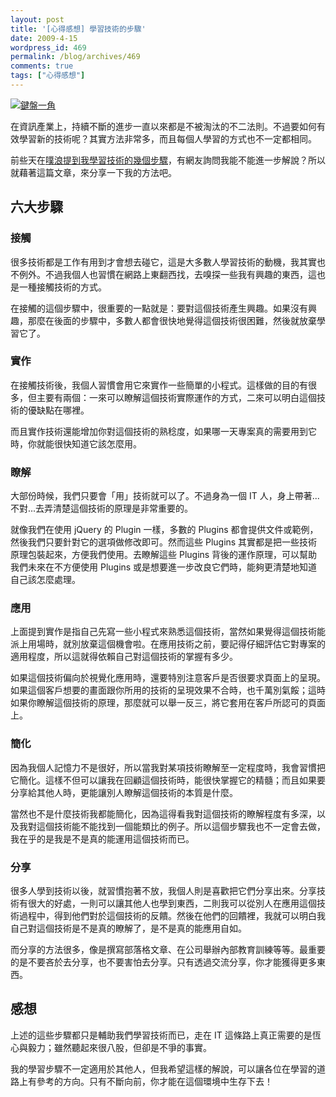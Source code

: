 ```yaml
---
layout: post
title: '[心得感想] 學習技術的步驟'
date: 2009-4-15
wordpress_id: 469
permalink: /blog/archives/469
comments: true
tags: ["心得感想"]
---
```


[![鍵盤一角](http://www.jaceju.net/blog/wp-content/uploads/2009/04/p1000771.jpg)](http://www.jaceju.net/blog/wp-content/uploads/2009/04/p1000771.jpg)

在資訊產業上，持續不斷的進步一直以來都是不被淘汰的不二法則。不過要如何有效學習新的技術呢？其實方法非常多，而且每個人學習的方式也不一定都相同。

前些天在[噗浪提到我學習技術的幾個步驟](http://www.plurk.com/p/nim7c)，有網友詢問我能不能進一步解說？所以就藉著這篇文章，來分享一下我的方法吧。

<!--more-->

## 六大步驟

### 接觸

很多技術都是工作有用到才會想去碰它，這是大多數人學習技術的動機，我其實也不例外。不過我個人也習慣在網路上東翻西找，去嗅探一些我有興趣的東西，這也是一種接觸技術的方式。

在接觸的這個步驟中，很重要的一點就是：要對這個技術產生興趣。如果沒有興趣，那麼在後面的步驟中，多數人都會很快地覺得這個技術很困難，然後就放棄學習它了。

### 實作

在接觸技術後，我個人習慣會用它來實作一些簡單的小程式。這樣做的目的有很多，但主要有兩個：一來可以瞭解這個技術實際運作的方式，二來可以明白這個技術的優缺點在哪裡。

而且實作技術還能增加你對這個技術的熟稔度，如果哪一天專案真的需要用到它時，你就能很快知道它該怎麼用。

### 瞭解

大部份時候，我們只要會「用」技術就可以了。不過身為一個 IT 人，身上帶著...不對...去弄清楚這個技術的原理是非常重要的。

就像我們在使用 jQuery 的 Plugin 一樣，多數的 Plugins 都會提供文件或範例，然後我們只要針對它的選項做修改即可。然而這些 Plugins 其實都是把一些技術原理包裝起來，方便我們使用。去瞭解這些 Plugins 背後的運作原理，可以幫助我們未來在不方便使用 Plugins 或是想要進一步改良它們時，能夠更清楚地知道自己該怎麼處理。

### 應用

上面提到實作是指自己先寫一些小程式來熟悉這個技術，當然如果覺得這個技術能派上用場時，就別放棄這個機會啦。在應用技術之前，要記得仔細評估它對專案的適用程度，所以這就得依賴自己對這個技術的掌握有多少。

如果這個技術偏向於視覺化應用時，還要特別注意客戶是否很要求頁面上的呈現。如果這個客戶想要的畫面跟你所用的技術的呈現效果不合時，也千萬別氣餒；這時如果你瞭解這個技術的原理，那麼就可以舉一反三，將它套用在客戶所認可的頁面上。

### 簡化

因為我個人記憶力不是很好，所以當我對某項技術瞭解至一定程度時，我會習慣把它簡化。這樣不但可以讓我在回顧這個技術時，能很快掌握它的精髓；而且如果要分享給其他人時，更能讓別人瞭解這個技術的本質是什麼。

當然也不是什麼技術我都能簡化，因為這得看我對這個技術的瞭解程度有多深，以及我對這個技術能不能找到一個能類比的例子。所以這個步驟我也不一定會去做，我在乎的是我是不是真的能運用這個技術而已。

### 分享

很多人學到技術以後，就習慣抱著不放，我個人則是喜歡把它們分享出來。分享技術有很大的好處，一則可以讓其他人也學到東西，二則我可以從別人在應用這個技術過程中，得到他們對於這個技術的反饋。然後在他們的回饋裡，我就可以明白我自己對這個技術是不是真的瞭解了，是不是真的能應用自如。

而分享的方法很多，像是撰寫部落格文章、在公司舉辦內部教育訓練等等。最重要的是不要吝於去分享，也不要害怕去分享。只有透過交流分享，你才能獲得更多東西。

## 感想

上述的這些步驟都只是輔助我們學習技術而已，走在 IT 這條路上真正需要的是恆心與毅力；雖然聽起來很八股，但卻是不爭的事實。

我的學習步驟不一定適用於其他人，但我希望這樣的解說，可以讓各位在學習的道路上有參考的方向。只有不斷向前，你才能在這個環境中生存下去！
